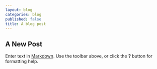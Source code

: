 ```yaml
---
layout: blog
categories: blog
published: false
title: A blog post
---
```

## A New Post

Enter text in [Markdown](http://daringfireball.net/projects/markdown/). Use the toolbar above, or click the **?** button for formatting help.
